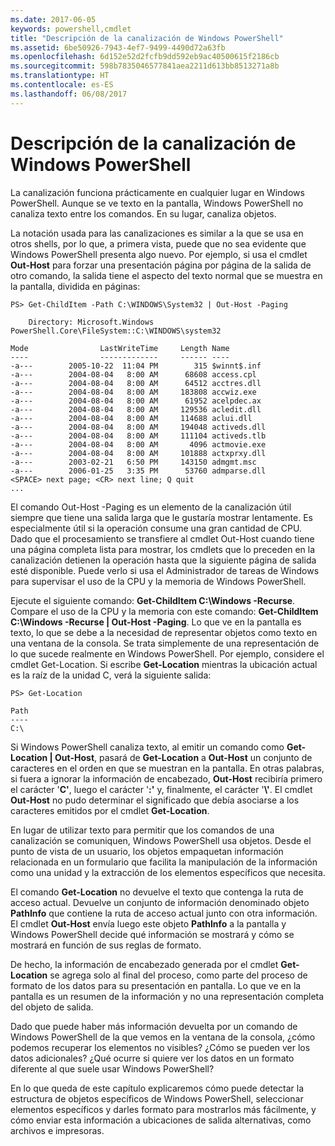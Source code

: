 ```yaml
---
ms.date: 2017-06-05
keywords: powershell,cmdlet
title: "Descripción de la canalización de Windows PowerShell"
ms.assetid: 6be50926-7943-4ef7-9499-4490d72a63fb
ms.openlocfilehash: 6d152e52d2fcfb9dd592eb9ac40500615f2186cb
ms.sourcegitcommit: 598b7835046577841aea2211d613bb8513271a8b
ms.translationtype: HT
ms.contentlocale: es-ES
ms.lasthandoff: 06/08/2017
---
```

# <a name="understanding-the-windows-powershell-pipeline"></a>Descripción de la canalización de Windows PowerShell
La canalización funciona prácticamente en cualquier lugar en Windows PowerShell. Aunque se ve texto en la pantalla, Windows PowerShell no canaliza texto entre los comandos. En su lugar, canaliza objetos.

La notación usada para las canalizaciones es similar a la que se usa en otros shells, por lo que, a primera vista, puede que no sea evidente que Windows PowerShell presenta algo nuevo. Por ejemplo, si usa el cmdlet **Out-Host** para forzar una presentación página por página de la salida de otro comando, la salida tiene el aspecto del texto normal que se muestra en la pantalla, dividida en páginas:

```
PS> Get-ChildItem -Path C:\WINDOWS\System32 | Out-Host -Paging

    Directory: Microsoft.Windows PowerShell.Core\FileSystem::C:\WINDOWS\system32

Mode                LastWriteTime     Length Name
----                -------------     ------ ----
-a---        2005-10-22  11:04 PM        315 $winnt$.inf
-a---        2004-08-04   8:00 AM      68608 access.cpl
-a---        2004-08-04   8:00 AM      64512 acctres.dll
-a---        2004-08-04   8:00 AM     183808 accwiz.exe
-a---        2004-08-04   8:00 AM      61952 acelpdec.ax
-a---        2004-08-04   8:00 AM     129536 acledit.dll
-a---        2004-08-04   8:00 AM     114688 aclui.dll
-a---        2004-08-04   8:00 AM     194048 activeds.dll
-a---        2004-08-04   8:00 AM     111104 activeds.tlb
-a---        2004-08-04   8:00 AM       4096 actmovie.exe
-a---        2004-08-04   8:00 AM     101888 actxprxy.dll
-a---        2003-02-21   6:50 PM     143150 admgmt.msc
-a---        2006-01-25   3:35 PM      53760 admparse.dll
<SPACE> next page; <CR> next line; Q quit
...
```

El comando Out-Host -Paging es un elemento de la canalización útil siempre que tiene una salida larga que le gustaría mostrar lentamente. Es especialmente útil si la operación consume una gran cantidad de CPU. Dado que el procesamiento se transfiere al cmdlet Out-Host cuando tiene una página completa lista para mostrar, los cmdlets que lo preceden en la canalización detienen la operación hasta que la siguiente página de salida esté disponible. Puede verlo si usa el Administrador de tareas de Windows para supervisar el uso de la CPU y la memoria de Windows PowerShell.

Ejecute el siguiente comando: **Get-ChildItem C:\\Windows -Recurse**. Compare el uso de la CPU y la memoria con este comando: **Get-ChildItem C:\\Windows -Recurse | Out-Host -Paging**. Lo que ve en la pantalla es texto, lo que se debe a la necesidad de representar objetos como texto en una ventana de la consola. Se trata simplemente de una representación de lo que sucede realmente en Windows PowerShell. Por ejemplo, considere el cmdlet Get-Location. Si escribe **Get-Location** mientras la ubicación actual es la raíz de la unidad C, verá la siguiente salida:

```
PS> Get-Location

Path
----
C:\
```

Si Windows PowerShell canaliza texto, al emitir un comando como **Get-Location | Out-Host**, pasará de **Get-Location** a **Out-Host** un conjunto de caracteres en el orden en que se muestran en la pantalla. En otras palabras, si fuera a ignorar la información de encabezado, **Out-Host** recibiría primero el carácter '**C'**, luego el carácter '**:'** y, finalmente, el carácter '**\\'**. El cmdlet **Out-Host** no pudo determinar el significado que debía asociarse a los caracteres emitidos por el cmdlet **Get-Location**.

En lugar de utilizar texto para permitir que los comandos de una canalización se comuniquen, Windows PowerShell usa objetos. Desde el punto de vista de un usuario, los objetos empaquetan información relacionada en un formulario que facilita la manipulación de la información como una unidad y la extracción de los elementos específicos que necesita.

El comando **Get-Location** no devuelve el texto que contenga la ruta de acceso actual. Devuelve un conjunto de información denominado objeto **PathInfo** que contiene la ruta de acceso actual junto con otra información. El cmdlet **Out-Host** envía luego este objeto **PathInfo** a la pantalla y Windows PowerShell decide qué información se mostrará y cómo se mostrará en función de sus reglas de formato.

De hecho, la información de encabezado generada por el cmdlet **Get-Location** se agrega solo al final del proceso, como parte del proceso de formato de los datos para su presentación en pantalla. Lo que ve en la pantalla es un resumen de la información y no una representación completa del objeto de salida.

Dado que puede haber más información devuelta por un comando de Windows PowerShell de la que vemos en la ventana de la consola, ¿cómo podemos recuperar los elementos no visibles? ¿Cómo se pueden ver los datos adicionales? ¿Qué ocurre si quiere ver los datos en un formato diferente al que suele usar Windows PowerShell?

En lo que queda de este capítulo explicaremos cómo puede detectar la estructura de objetos específicos de Windows PowerShell, seleccionar elementos específicos y darles formato para mostrarlos más fácilmente, y cómo enviar esta información a ubicaciones de salida alternativas, como archivos e impresoras.

